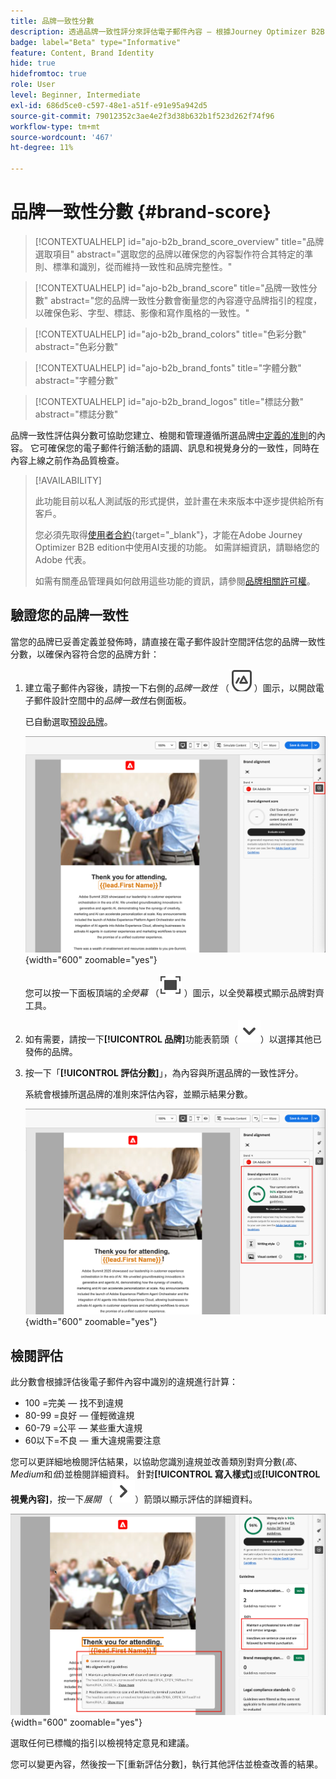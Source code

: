 ```yaml
---
title: 品牌一致性分數
description: 透過品牌一致性評分來評估電子郵件內容 — 根據Journey Optimizer B2B edition中的品牌方針驗證顏色、字型、標誌和撰寫風格。
badge: label="Beta" type="Informative"
feature: Content, Brand Identity
hide: true
hidefromtoc: true
role: User
level: Beginner, Intermediate
exl-id: 686d5ce0-c597-48e1-a51f-e91e95a942d5
source-git-commit: 79012352c3ae4e2f3d38b632b1f523d262f74f96
workflow-type: tm+mt
source-wordcount: '467'
ht-degree: 11%

---
```


# 品牌一致性分數 {#brand-score}

>[!CONTEXTUALHELP]
>id="ajo-b2b_brand_score_overview"
>title="品牌選取項目"
>abstract="選取您的品牌以確保您的內容製作符合其特定的準則、標準和識別，從而維持一致性和品牌完整性。"

>[!CONTEXTUALHELP]
>id="ajo-b2b_brand_score"
>title="品牌一致性分數"
>abstract="您的品牌一致性分數會衡量您的內容遵守品牌指引的程度，以確保色彩、字型、標誌、影像和寫作風格的一致性。"

>[!CONTEXTUALHELP]
>id="ajo-b2b_brand_colors"
>title="色彩分數"
>abstract="色彩分數"

>[!CONTEXTUALHELP]
>id="ajo-b2b_brand_fonts"
>title="字體分數"
>abstract="字體分數"

>[!CONTEXTUALHELP]
>id="ajo-b2b_brand_logos"
>title="標誌分數"
>abstract="標誌分數"

品牌一致性評估與分數可協助您建立、檢閱和管理遵循所選品牌[中定義的准則](./brands-manage-create.md#brand-definitions)的內容。 它可確保您的電子郵件行銷活動的語調、訊息和視覺身分的一致性，同時在內容上線之前作為品質檢查。

>[!AVAILABILITY]
>
>此功能目前以私人測試版的形式提供，並計畫在未來版本中逐步提供給所有客戶。
>
>您必須先取得[使用者合約](https://www.adobe.com/tw/legal/licenses-terms/adobe-dx-gen-ai-user-guidelines.html){target="_blank"}，才能在Adobe Journey Optimizer B2B edition中使用AI支援的功能。 如需詳細資訊，請聯絡您的 Adobe 代表。
>
>如需有關產品管理員如何啟用這些功能的資訊，請參閱[品牌相關許可權](./brands-overview.md#brand-related-permissions)。

## 驗證您的品牌一致性

當您的品牌已妥善定義並發佈時，請直接在電子郵件設計空間評估您的品牌一致性分數，以確保內容符合您的品牌方針：

1. 建立電子郵件內容後，請按一下右側的&#x200B;_品牌一致性_ （![品牌一致性圖示](../assets/do-not-localize/icon-brand-compliance.svg) ）圖示，以開啟電子郵件設計空間中的&#x200B;_品牌一致性_&#x200B;右側面板。

   已自動選取[預設品牌](./brands-manage-create.md#default-brand)。

   ![存取品牌對齊工具](./assets/brands-alignment-sidebar.png){width="600" zoomable="yes"}

   您可以按一下面板頂端的&#x200B;_全熒幕_ （![全熒幕圖示](../assets/do-not-localize/icon-full-screen.svg) ）圖示，以全熒幕模式顯示品牌對齊工具。

1. 如有需要，請按一下&#x200B;**[!UICONTROL 品牌]**&#x200B;功能表箭頭（![向下箭頭](../assets/do-not-localize/icon-down-menu.svg)）以選擇其他已發佈的品牌。

1. 按一下「**[!UICONTROL 評估分數]**」，為內容與所選品牌的一致性評分。

   系統會根據所選品牌的准則來評估內容，並顯示結果分數。

   ![品牌一致性評估分數](./assets/brands-alignment-evaluation.png){width="600" zoomable="yes"}

## 檢閱評估

此分數會根據評估後電子郵件內容中識別的違規進行計算：

* 100 =完美 — 找不到違規
* 80-99 =良好 — 僅輕微違規
* 60-79 =公平 — 某些重大違規
* 60以下=不良 — 重大違規需要注意

您可以更詳細地檢閱評估結果，以協助您識別違規並改善類別對齊分數(_高_、_Medium_&#x200B;和&#x200B;_低_)並檢閱詳細資料。 針對&#x200B;**[!UICONTROL 寫入樣式]**&#x200B;或&#x200B;**[!UICONTROL 視覺內容]**，按一下&#x200B;_展開_ （![展開箭頭](../assets/do-not-localize/icon-expand-right.svg)）箭頭以顯示評估的詳細資料。

![品牌一致性評估詳細資料](./assets/brands-alignment-evaluation-details.png){width="600" zoomable="yes"}

選取任何已標幟的指引以檢視特定意見和建議。

您可以變更內容，然後按一下[重新評估分數] **&#x200B;**，執行其他評估並檢查改善的結果。
